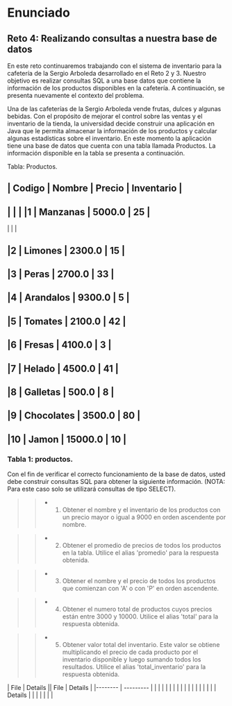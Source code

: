 # Enunciado
## Reto 4: Realizando consultas a nuestra base de datos

En este reto continuaremos trabajando con el sistema de inventario para la cafetería de la Sergio Arboleda desarrollado en el Reto 2 y 3. Nuestro objetivo es realizar consultas SQL a una base datos que contiene la información de los productos disponibles en la cafetería. A continuación, se presenta nuevamente el contexto del problema.

Una de las cafeterías de la Sergio Arboleda vende frutas, dulces y algunas bebidas. Con el propósito de mejorar el control sobre las ventas y el inventario de la tienda, la universidad decide construir una aplicación en Java que le permita almacenar la información de los productos y calcular algunas estadísticas sobre el inventario. En este momento la aplicación tiene una base de datos que cuenta con una tabla llamada Productos. La información disponible en la tabla se presenta a continuación.


Tabla: Productos.

| Codigo | Nombre     | Precio  | Inventario |
---------------------------------------------
| [](./c) |   |
|1       | Manzanas   | 5000.0  | 25         |
----------------------------------------------
| [](./)  |            |

|2       | Limones    | 2300.0  | 15         |
----------------------------------------------
|3       | Peras      | 2700.0  | 33         |
----------------------------------------------
|4       | Arandalos  | 9300.0  | 5          |
----------------------------------------------
|5       | Tomates    | 2100.0  | 42         |
----------------------------------------------
|6       | Fresas     | 4100.0  | 3          |
----------------------------------------------
|7       | Helado     | 4500.0  | 41         |
----------------------------------------------
|8       | Galletas   | 500.0   | 8          |
----------------------------------------------
|9       | Chocolates | 3500.0  | 80         |
----------------------------------------------
|10      | Jamon      | 15000.0 | 10         |
----------------------------------------------

### Tabla 1: productos.


Con el fin de verificar el correcto funcionamiento de la base de datos, usted debe construir consultas SQL para obtener la siguiente información. (NOTA: Para este caso solo se utilizará consultas de tipo SELECT).

>> * 1. Obtener el nombre y el inventario de los productos con un precio mayor o igual a 9000 en orden ascendente por nombre.

>> * 2. Obtener el promedio de precios de todos los productos en la tabla. Utilice el alias 'promedio' para la respuesta obtenida.

>> * 3. Obtener el nombre y el precio de todos los productos que comienzan con 'A' o con 'P' en orden ascendente.

>> * 4. Obtener el numero total de productos cuyos precios están entre 3000 y 10000. Utilice el alias 'total' para la respuesta obtenida.

>> * 5. Obtener valor total del inventario. Este valor se obtiene multiplicando el precio de cada producto por el inventario disponible y luego sumando todos los resultados. Utilice el alias 'total_inventario' para la respuesta obtenida.

| File    | Details   || File    | Details   |
|-------- | --------- |
|         |           |
|         |           |
| [](./c) |           |
|         |           |
| [](./)  |           |
|         | Details   |
|         |           |
|         |           |
